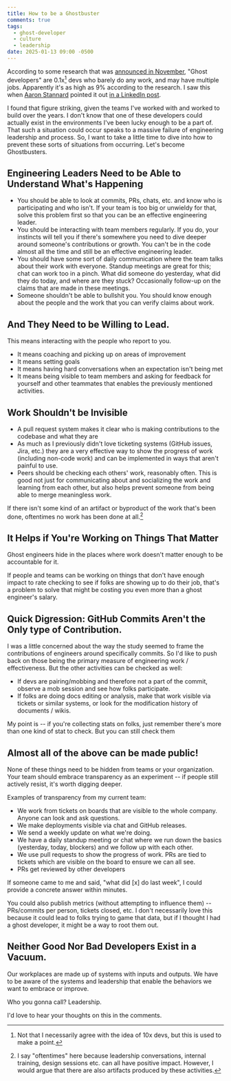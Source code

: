 ```yaml
---
title: How to be a Ghostbuster
comments: true
tags:
  - ghost-developer
  - culture
  - leadership
date: 2025-01-13 09:00 -0500
---
```

According to some research that was [announced in November](https://x.com/yegordb/status/1859290734257635439), "Ghost developers" are 0.1x[^1] devs who barely do any work, and may have multiple jobs. Apparently it's as high as 9% according to the research. I saw this when [Aaron Stannard](https://twitter.com/Aaronontheweb) pointed it out [in a LinkedIn post](https://www.linkedin.com/posts/aaronstannard_finally-we-have-a-term-for-the-green-commit-activity-7265391640683397121-KRW4).

I found that figure striking, given the teams I've worked with and worked to build over the years. I don't know that one of these developers could actually exist in the environments I've been lucky enough to be a part of. That such a situation could occur speaks to a massive failure of engineering leadership and process. So, I want to take a little time to dive into how to prevent these sorts of situations from occurring. Let's become Ghostbusters.

## Engineering Leaders Need to be Able to Understand What's Happening

* You should be able to look at commits, PRs, chats, etc. and know who is participating and who isn't. If your team is too big or unwieldy for that, solve this problem first so that you can be an effective engineering leader.
* You should be interacting with team members regularly. If you do, your instincts will tell you if there's somewhere you need to dive deeper around someone's contributions or growth. You can't be in the code almost all the time and still be an effective engineering leader.
* You should have some sort of daily communication where the team talks about their work with everyone. Standup meetings are great for this; chat can work too in a pinch. What did someone do yesterday, what did they do today, and where are they stuck? Occasionally follow-up on the claims that are made in these meetings.
* Someone shouldn't be able to bullshit you. You should know enough about the people and the work that you can verify claims about work.

## And They Need to be Willing to Lead.

This means interacting with the people who report to you.

* It means coaching and picking up on areas of improvement
* It means setting goals
* It means having hard conversations when an expectation isn't being met
* It means being visible to team members and asking for feedback for yourself and other teammates that enables the previously mentioned activities.

## Work Shouldn't be Invisible

* A pull request system makes it clear who is making contributions to the codebase and what they are
* As much as I previously didn't love ticketing systems (GitHub issues, Jira, etc.) they are a very effective way to show the progress of work (including non-code work) and can be implemented in ways that aren't painful to use.
* Peers should be checking each others' work, reasonably often. This is good not just for communicating about and socializing the work and learning from each other, but also helps prevent someone from being able to merge meaningless work.

If there isn't some kind of an artifact or byproduct of the work that's been done, oftentimes no work has been done at all.[^2]

## It Helps if You're Working on Things That Matter

Ghost engineers hide in the places where work doesn't matter enough to be accountable for it.

If people and teams can be working on things that don't have enough impact to rate checking to see if folks are showing up to do their job, that's a problem to solve that might be costing you even more than a ghost engineer's salary.

## Quick Digression: GitHub Commits Aren't the Only type of Contribution.

I was a little concerned about the way the study seemed to frame the contributions of engineers around specifically commits. So I'd like to push back on those being the primary measure of engineering work / effectiveness. But the other activities can be checked as well:

* If devs are pairing/mobbing and therefore not a part of the commit, observe a mob session and see how folks participate.
* If folks are doing docs editing or analysis, make that work visible via tickets or similar systems, or look for the modification history of documents / wikis.

My point is -- if you're collecting stats on folks, just remember there's more than one kind of stat to check. But you can still check them

## Almost all of the above can be made public!

None of these things need to be hidden from teams or your organization. Your team should embrace transparency as an experiment -- if people still actively resist, it's worth digging deeper.

Examples of transparency from my current team:

* We work from tickets on boards that are visible to the whole company. Anyone can look and ask questions.
* We make deployments visible via chat and GitHub releases.
* We send a weekly update on what we're doing.
* We have a daily standup meeting or chat where we run down the basics (yesterday, today, blockers) and we follow up with each other.
* We use pull requests to show the progress of work. PRs are tied to tickets which are visible on the board to ensure we can all see.
* PRs get reviewed by other developers

If someone came to me and said, "what did [x] do last week", I could provide a concrete answer within minutes.

You could also publish metrics (without attempting to influence them) -- PRs/commits per person, tickets closed, etc. I don't necessarily love this because it could lead to folks trying to game that data, but if I thought I had a ghost developer, it might be a way to root them out.

## Neither Good Nor Bad Developers Exist in a Vacuum.

Our workplaces are made up of systems with inputs and outputs. We have to be aware of the systems and leadership that enable the behaviors we want to embrace or improve.

Who you gonna call? Leadership.

I'd love to hear your thoughts on this in the comments.

[^1]: Not that I necessarily agree with the idea of 10x devs, but this is used to make a point.
[^2]: I say "oftentimes" here because leadership conversations, internal training, design sessions etc. can all have positive impact. However, I would argue that there are also artifacts produced by these activities.
